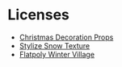 # Licenses

- <a href="https://assetstore.unity.com/packages/3d/environments/landscapes/christmas-decoration-props-149535" parent="_black">Christmas Decoration Props</a>
- <a href="https://assetstore.unity.com/packages/2d/textures-materials/water/stylize-snow-texture-153579" parent="_black">Stylize Snow Texture</a>
- <a href="https://assetstore.unity.com/packages/3d/environments/landscapes/flatpoly-winter-village-51544" parent="_black">Flatpoly Winter Village</a>
